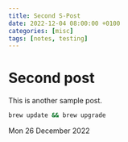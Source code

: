 ```yaml
---
title: Second S-Post
date: 2022-12-04 08:00:00 +0100
categories: [misc]
tags: [notes, testing]
---
```


# Second post

This is another sample post.

```bash
brew update && brew upgrade
```

Mon 26 December 2022
